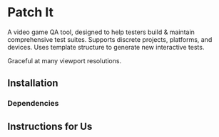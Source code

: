 # Patch It

A video game QA tool, designed to help testers build & maintain comprehensive test suites. Supports discrete projects, platforms, and devices. Uses template structure to generate new interactive tests.

Graceful at many viewport resolutions. 

## Installation

### Dependencies

## Instructions for Us